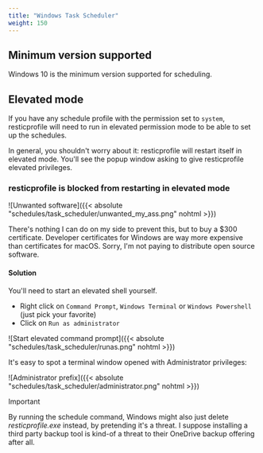 ```yaml
---
title: "Windows Task Scheduler"
weight: 150
---
```


## Minimum version supported

Windows 10 is the minimum version supported for scheduling.

## Elevated mode

If you have any schedule profile with the permission set to `system`, resticprofile will need to run in elevated permission mode to be able to set up the schedules.

In general, you shouldn't worry about it: resticprofile will restart itself in elevated mode. You'll see the popup window asking to give resticprofile elevated privileges.

### resticprofile is blocked from restarting in elevated mode

![Unwanted software]({{< absolute "schedules/task_scheduler/unwanted_my_ass.png" nohtml >}})

There's nothing I can do on my side to prevent this, but to buy a $300 certificate. Developer certificates for Windows are way more expensive than certificates for macOS. Sorry, I'm not paying to distribute open source software.

#### Solution

You'll need to start an elevated shell yourself.

- Right click on `Command Prompt`, `Windows Terminal` or `Windows Powershell` (just pick your favorite)
- Click on `Run as administrator`

![Start elevated command prompt]({{< absolute "schedules/task_scheduler/runas.png" nohtml >}})

It's easy to spot a terminal window opened with Administrator privileges:

![Administrator prefix]({{< absolute "schedules/task_scheduler/administrator.png" nohtml >}})

> [!IMPORTANT]
> By running the schedule command, Windows might also just delete _resticprofile.exe_ instead, by pretending it's a threat. I suppose installing a third party backup tool is kind-of a threat to their OneDrive backup offering after all.
